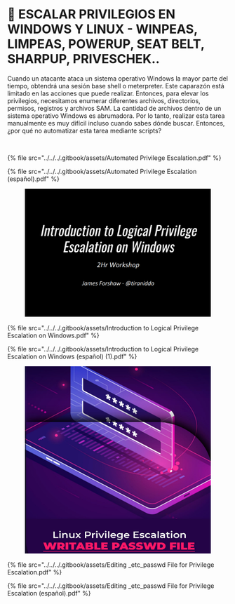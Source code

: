 # 👑 ESCALAR PRIVILEGIOS EN WINDOWS Y LINUX - WINPEAS, LIMPEAS, POWERUP, SEAT BELT, SHARPUP, PRIVESCHEK..

Cuando un atacante ataca un sistema operativo Windows la mayor parte del tiempo, obtendrá una sesión base shell o meterpreter. Este caparazón está limitado en las acciones que puede realizar. Entonces, para elevar los privilegios, necesitamos enumerar diferentes archivos, directorios, permisos, registros y archivos SAM. La cantidad de archivos dentro de un sistema operativo Windows es abrumadora. Por lo tanto, realizar esta tarea manualmente es muy difícil incluso cuando sabes dónde buscar. Entonces, ¿por qué no automatizar esta tarea mediante scripts?

<figure><img src="../../../.gitbook/assets/Automated-Privilege-Escalation-español-pdf.png" alt=""><figcaption></figcaption></figure>

{% file src="../../../.gitbook/assets/Automated Privilege Escalation.pdf" %}



{% file src="../../../.gitbook/assets/Automated Privilege Escalation (español).pdf" %}



<figure><img src="../../../.gitbook/assets/Introduction-to-Logical-Privilege-Escalation-on-Windows-pdf.png" alt=""><figcaption></figcaption></figure>



{% file src="../../../.gitbook/assets/Introduction to Logical Privilege Escalation on Windows.pdf" %}



{% file src="../../../.gitbook/assets/Introduction to Logical Privilege Escalation on Windows (español) (1).pdf" %}



<figure><img src="../../../.gitbook/assets/Editing-_etc_passwd-File-for-Privilege-Escalation-pdf.png" alt=""><figcaption></figcaption></figure>



{% file src="../../../.gitbook/assets/Editing _etc_passwd File for Privilege Escalation.pdf" %}



{% file src="../../../.gitbook/assets/Editing _etc_passwd File for Privilege Escalation (español).pdf" %}
